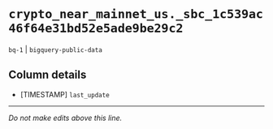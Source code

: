 # `crypto_near_mainnet_us._sbc_1c539ac46f64e31bd52e5ade9be29c2`
`bq-1` | `bigquery-public-data`

## Column details
* [TIMESTAMP] `last_update`

-------------------------------------------------------------------------------
*Do not make edits above this line.*
